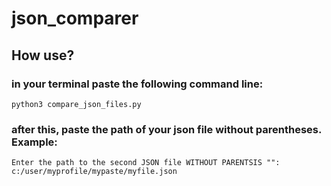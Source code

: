 ﻿# json_comparer
## How use?

### in your terminal paste the following command line:

```
python3 compare_json_files.py
```

### after this, paste the path of your json file without parentheses. Example:

 ```
Enter the path to the second JSON file WITHOUT PARENTSIS "": c:/user/myprofile/mypaste/myfile.json
```
